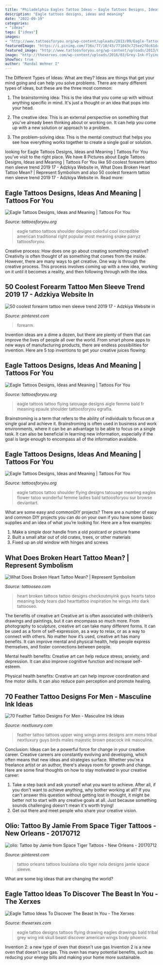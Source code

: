 ```yaml
---
title: "Philadelphia Eagles Tattoo Ideas ~ Eagle Tattoos Designs, Ideas And Meaning"
description: "Eagle tattoos designs, ideas and meaning"
date: "2022-09-19"
categories:
- "ideas"
tags: ["ideas"]
images:
- "http://www.tattoosforyou.org/wp-content/uploads/2013/09/Eagle-Tattoo-Design-768x1024.jpg"
featuredImage: "https://i.pinimg.com/736x/77/10/43/771043c725ee2f0c61dc2eb01ce28838.jpg"
featured_image: "http://www.tattoosforyou.org/wp-content/uploads/2013/09/Eagle-Tattoos-756x1024.jpg"
image: "http://thexerxes.com/wp-content/uploads/2016/03/Grey-Ink-Flying-Eagle-Tattoo-Design.jpg"
ShowToc: true
author: "Randal Wehner I"
---
```



The Different Types of Ideas: What are they?
Ideas are things that get your mind going and can help you solve problems. There are many different types of ideas, but these are the three most common:
1. The brainstorming idea: This is the idea that you come up with without anything specific in mind. It's just a thought or an idea that pops into your head.

2. The creative idea: This is an external perspective on something that you've already been thinking about or working on. It can help you come up with a new solution or approach to a problem.

3. The problem-solving idea: This is the mental construct that helps you see how everything works together to create a single goal or solution.

	

		
looking for Eagle Tattoos Designs, Ideas and Meaning | Tattoos For You you've visit to the right place. We have 8 Pictures about Eagle Tattoos Designs, Ideas and Meaning | Tattoos For You like 50 coolest forearm tattoo men sleeve trend 2019 17 - Adzkiya Website in, What Does Broken Heart Tattoo Mean? | Represent Symbolism and also 50 coolest forearm tattoo men sleeve trend 2019 17 - Adzkiya Website in. Read more:
		
    
## Eagle Tattoos Designs, Ideas And Meaning | Tattoos For You

<img loading=lazy src="http://www.tattoosforyou.org/wp-content/uploads/2013/09/Eagle-Tattoos-756x1024.jpg" onerror="this.onerror=null;this.src='https://tse4.mm.bing.net/th?id=OIP.i5QRpKwhRZfvQiNcZ3qTOAHaKC&amp;pid=15.1';" alt="Eagle Tattoos Designs, Ideas and Meaning | Tattoos For You">

_Source: tattoosforyou.org_

>eagle tattoo tattoos shoulder designs colorful cool incredible american traditional right popular most meaning snake parryz tattoosforyou. 

	

Creative process: How does one go about creating something creative?
Creativity is often thought of as something that comes from the inside. However, there are many ways to get creative. One way is through the creative process. This process involves coming up with a new idea, working on it until it becomes a reality, and then following through with the idea.

    
## 50 Coolest Forearm Tattoo Men Sleeve Trend 2019 17 - Adzkiya Website In

<img loading=lazy src="https://i.pinimg.com/736x/82/60/58/826058f328ce9f6c8f511a511cc6e206.jpg" onerror="this.onerror=null;this.src='https://tse1.mm.bing.net/th?id=OIP.H9GSEjynMMtBlIrrhWuVBgHaJ3&amp;pid=15.1';" alt="50 coolest forearm tattoo men sleeve trend 2019 17 - Adzkiya Website in">

_Source: pinterest.com_

>forearm. 

	

Invention ideas are a dime a dozen, but there are plenty of them that can improve the lives of people all over the world. From smart phone apps to new ways of manufacturing products, there are endless possibilities for invention. Here are 5 top inventions to get your creative juices flowing: 

    
## Eagle Tattoos Designs, Ideas And Meaning | Tattoos For You

<img loading=lazy src="http://www.tattoosforyou.org/wp-content/uploads/2013/09/Flying-Eagle-Tattoo-768x1024.jpg" onerror="this.onerror=null;this.src='https://tse4.mm.bing.net/th?id=OIP.leagG6gAZxCkCvdL32WMagHaJ4&amp;pid=15.1';" alt="Eagle Tattoos Designs, Ideas and Meaning | Tattoos For You">

_Source: tattoosforyou.org_

>eagle tattoos tattoo flying tatouage designs aigle femme bald fr meaning epaule shoulder tattoosforyou egrafla. 

	

Brainstroming is a term that refers to the ability of individuals to focus on a single goal and achieve it. Brainstroming is often used in business and work environments, where it can be an advantage to be able to focus on a single task. It can also be beneficial in learning new information, especially if the goal is large enough to encompass all of the information available.

    
## Eagle Tattoos Designs, Ideas And Meaning | Tattoos For You

<img loading=lazy src="http://www.tattoosforyou.org/wp-content/uploads/2013/09/Eagle-Tattoo-Design-768x1024.jpg" onerror="this.onerror=null;this.src='https://tse4.mm.bing.net/th?id=OIP.8j-aFnoaw3_TVuKwSBr17AHaJ4&amp;pid=15.1';" alt="Eagle Tattoos Designs, Ideas and Meaning | Tattoos For You">

_Source: tattoosforyou.org_

>eagle tattoos tattoo shoulder flying designs tatouage meaning eagles flower tatoo wonderful femme ladies bald tattoosforyou sur browse deviantart. 

	

What are some easy and commonDIY projects?
There are a number of easy and common DIY projects you can do on your own if you have some basic supplies and an idea of what you’re looking for. Here are a few examples:
1. Make a simple door handle from a old postcard or picture frame
2. Built a small altar out of old crates, trees, or other materials
3. Fixed up an old window with hinges and screws

    
## What Does Broken Heart Tattoo Mean? | Represent Symbolism

<img loading=lazy src="https://www.tattooseo.com/wp-content/uploads/2016/12/Broken-Heart-Tattoos-2.jpg" onerror="this.onerror=null;this.src='https://tse1.mm.bing.net/th?id=OIP.yP2K7xYAp1zFsCCpSbWaCwAAAA&amp;pid=15.1';" alt="What Does Broken Heart Tattoo Mean? | Represent Symbolism">

_Source: tattooseo.com_

>heart broken tattoos tattoo designs checkoutmyink guys hearts tatoo meaning body tears dad hearttattoo inspiration he wings into dark tattooseo. 

	

The benefits of creative art
Creative art is often associated with children’s drawings and paintings, but it can encompass so much more. From photography to sculpture, creative art can take many different forms. It can be used as a form of self-expression, as a way to relax, or as a way to connect with others.
No matter how it’s used, creative art has many benefits. It can improve mental and physical health, help people express themselves, and foster connections between people.

Mental health benefits: Creative art can help reduce stress, anxiety, and depression. It can also improve cognitive function and increase self-esteem.

Physical health benefits: Creative art can help improve coordination and fine motor skills. It can also reduce pain perception and promote healing.

    
## 70 Feather Tattoo Designs For Men - Masculine Ink Ideas

<img loading=lazy src="http://nextluxury.com/wp-content/uploads/majestic-brown-feather-tattoo-on-upper-arms-for-males.jpg" onerror="this.onerror=null;this.src='https://tse2.mm.bing.net/th?id=OIP.UyKy1qUwNpYZ2fLVN5NL_wHaHa&amp;pid=15.1';" alt="70 Feather Tattoo Designs For Men - Masculine Ink Ideas">

_Source: nextluxury.com_

>feather tattoo tattoos upper wing wings arms designs arm mens tribal nextluxury guys birds males majestic brown peacock ink masculine. 

	

Conclusion: Ideas can be a powerful force for change in your creative career.
Creative careers are constantly evolving and developing, which often means that new ideas and strategies surface. Whether you're a freelance artist or an author, there's always room for growth and change. Here are some final thoughts on how to stay motivated in your creative career:
1) Take a step back and ask yourself what you want to achieve. After all, if you don't want to achieve anything, why bother working at all? If you can't answer this question without getting lost in thought, it might be better not to start with any creative goals at all. Just because something sounds challenging doesn't mean it's worth trying!
2) Get out there and meet people who share your creative vision.

    
## Olio: Tattoo By Jamie From Space Tiger Tattoos - New Orleans - 20170712

<img loading=lazy src="https://i.pinimg.com/736x/77/10/43/771043c725ee2f0c61dc2eb01ce28838.jpg" onerror="this.onerror=null;this.src='https://tse4.mm.bing.net/th?id=OIP.FWXboVVeMMAgWO0m8C9vPQHaHc&amp;pid=15.1';" alt="olio: Tattoo by Jamie from Space Tiger Tattoos - New Orleans - 20170712">

_Source: pinterest.com_

>tattoo orleans tattoos louisiana olio tiger nola designs jamie space sleeve. 

	

What are some big ideas that are changing the world?

    
## Eagle Tattoo Ideas To Discover The Beast In You - The Xerxes

<img loading=lazy src="http://thexerxes.com/wp-content/uploads/2016/03/Grey-Ink-Flying-Eagle-Tattoo-Design.jpg" onerror="this.onerror=null;this.src='https://tse4.mm.bing.net/th?id=OIP._t6qfj8a_9Zao1cd5mM5dQHaKr&amp;pid=15.1';" alt="Eagle Tattoo Ideas To Discover The Beast In You - The Xerxes">

_Source: thexerxes.com_

>eagle tattoo designs tattoos flying drawing eagles drawings bald tribal grey wing ink skull beast discover american wings body phoenix. 

	

Invention 2: a new type of oven that doesn't use gas
Invention 2 is a new oven that doesn't use gas. This oven has many potential benefits, such as reducing your energy bills and making your home more sustainable.

